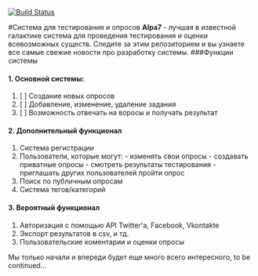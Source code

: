 [![Build Status](https://travis-ci.org/tetianahogg/Alpha7.svg?branch=dev)](https://travis-ci.org/tetianahogg/Alpha7)

#Cистема для тестирования и опросов
**Alpa7** - лучшая в известной галактике система для проведения тестирования и оценки всевозможных существ. Следите за этим репозиторием и вы узнаете все самые свежие новости про разработку системы.
###Функции системы
#### 1. Основной системы:
  1. [ ] Создание новых опросов
  2. [ ] Добавление, изменение, удаление задания
  3. [ ] Возможность отвечать на воросы и получать результат

#### 2. Дополнительный функционал
  1. Система регистрации
  2. Пользователи, которые могут:
    - изменять свои опросы
    - создавать приватные опросы
    - смотреть результаты тестирования
    - приглашать других пользователей пройти опрос
  3. Поиск по публичным опросам
  4. Система тегов/категорий

#### 3. Вероятный функционал
  1. Авторизация c помощью API Twitter'a, Facebook, Vkontakte
  2. Экспорт результатов в сsv, и тд.
  3. Пользовательские коментарии и оценки опросы

Мы только начали и впереди будет еще много всего интересного, to be continued...
